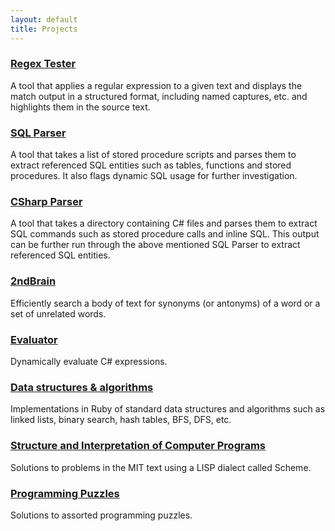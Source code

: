 ```yaml
---
layout: default
title: Projects
---
```

### [Regex Tester](https://github.com/cs31415/RegexTester)
A tool that applies a regular expression to a given text and displays the match output in a structured format, including named captures, etc. and highlights them in the source text.
	
### [SQL Parser](https://github.com/cs31415/sqlparser)
A tool that takes a list of stored procedure scripts and parses them to extract referenced SQL entities such as tables, functions and stored procedures. It also flags dynamic SQL usage for further investigation.
 		
### [CSharp Parser](https://github.com/cs31415/csparser)
A tool that takes a directory containing C# files and parses them to extract SQL commands such as stored procedure calls and inline SQL. This output can be further run through the above mentioned SQL Parser to extract referenced SQL entities.
	
### [2ndBrain](https://github.com/cs31415/2ndbrainalpha)	
Efficiently search a body of text for synonyms (or antonyms) of a word or a set of unrelated words.
	
### [Evaluator](https://github.com/cs31415/Evaluator)
Dynamically evaluate C# expressions. 
	
### [Data structures & algorithms](https://github.com/cs31415/Ruby)
Implementations in Ruby of standard data structures and algorithms such as linked lists, binary search, hash tables, BFS, DFS, etc.
	
### [Structure and Interpretation of Computer Programs](https://github.com/cs31415/SICP)
Solutions to problems in the MIT text using a LISP dialect called Scheme.
	
### [Programming Puzzles](https://github.com/cs31415/puzzles)
Solutions to assorted programming puzzles.